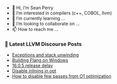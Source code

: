 - 👋 Hi, I’m Sean Perry
- 👀 I’m interested in compilers (c++, COBOL, llvm)
- 🌱 I’m currently learning ...
- 💞️ I’m looking to collaborate on ...
- 📫 How to reach me ...

<!---
s66perry/s66perry is a ✨ special ✨ repository because its `README.md` (this file) appears on your GitHub profile.
You can click the Preview link to take a look at your changes.
--->
### 📕 Latest LLVM Discourse Posts

<!-- DISCOURSE-LLVM:START -->
- [Exceptions and stack unwinding](https://discourse.llvm.org/t/exceptions-and-stack-unwinding/70949#post_2)
- [Building Flang on Windows](https://discourse.llvm.org/t/building-flang-on-windows/58651#post_4)
- [16.0.5 release delay](https://discourse.llvm.org/t/16-0-5-release-delay/71010#post_1)
- [Disable inlining in opt](https://discourse.llvm.org/t/disable-inlining-in-opt/66254#post_6)
- [How to disable few passes from O1 optimization](https://discourse.llvm.org/t/how-to-disable-few-passes-from-o1-optimization/70845#post_7)
<!-- DISCOURSE-LLVM:END -->
